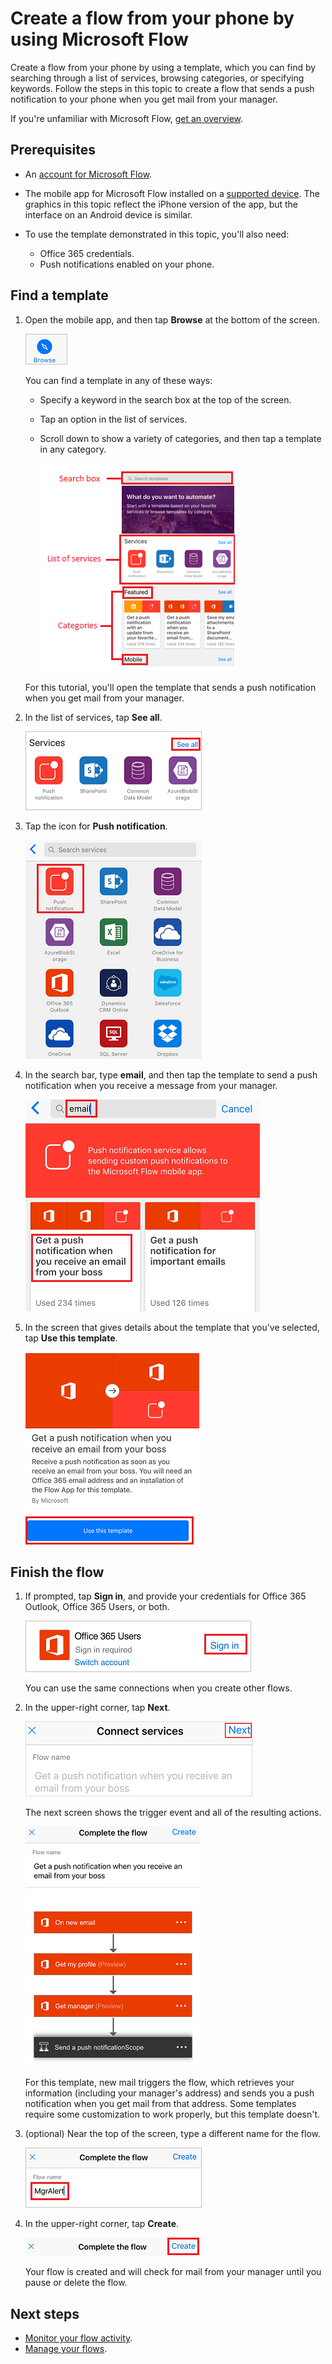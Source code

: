 <properties
    pageTitle="Create a flow from your phone | Microsoft Flow"
    description="Create a flow from a template that, for example, sends a push notification when you receive mail from an address that you specify"
    services=""
    suite="flow"
    documentationCenter="na"
    authors="adiregev"
    manager="erikre"
    editor=""
    tags=""/>

<tags
   ms.service="flow"
   ms.devlang="na"
   ms.topic="article"
   ms.tgt_pltfrm="na"
   ms.workload="na"
   ms.date="09/18/2016"
   ms.author="adiregev"/>

# Create a flow from your phone by using Microsoft Flow #
Create a flow from your phone by using a template, which you can find by searching through a list of services, browsing categories, or specifying keywords. Follow the steps in this topic to create a flow that sends a push notification to your phone when you get mail from your manager.

If you're unfamiliar with Microsoft Flow, [get an overview](getting-started.md).

## Prerequisites ##
- An [account for Microsoft Flow](sign-up-sign-in.md).
- The mobile app for Microsoft Flow installed on a [supported device](getting-started.md#use-the-mobile-app). The graphics in this topic reflect the iPhone version of the app, but the interface on an Android device is similar.
- To use the template demonstrated in this topic, you'll also need:

	- Office 365 credentials.
	- Push notifications enabled on your phone.

## Find a template ##
1. Open the mobile app, and then tap **Browse** at the bottom of the screen.

	![Browse icon](./media/mobile-create-flow/browse-icon.png)

	You can find a template in any of these ways:

	- Specify a keyword in the search box at the top of the screen.
	- Tap an option in the list of services.
	- Scroll down to show a variety of categories, and then tap a template in any category.

	    ![Browse tab](./media/mobile-create-flow/browse-tab.png)

	For this tutorial, you'll open the template that sends a push notification when you get mail from your manager.

1. In the list of services, tap **See all**.

	![Show list of services](./media/mobile-create-flow/list-services.png)

1. Tap the icon for **Push notification**.

	![Push notifications](./media/mobile-create-flow/push-notifications.png)

1. In the search bar, type **email**, and then tap the template to send a push notification when you receive a message from your manager.

	![Choose template](./media/mobile-create-flow/choose-template.png)

1. In the screen that gives details about the template that you've selected, tap **Use this template**.

	![Confirm template](./media/mobile-create-flow/confirm-template.png)

## Finish the flow ##
1. If prompted, tap **Sign in**, and provide your credentials for Office 365 Outlook, Office 365 Users, or both.

	![Sign in to Office 365](./media/mobile-create-flow/office-signin.png)

	You can use the same connections when you create other flows.

1. In the upper-right corner, tap **Next**.

	![Tap Next](./media/mobile-create-flow/next.png)

	The next screen shows the trigger event and all of the resulting actions.

	![Trigger event and actions](./media/mobile-create-flow/flow-structure.png)

	For this template, new mail triggers the flow, which retrieves your information (including your manager's address) and sends you a push notification when you get mail from that address. Some templates require some customization to work properly, but this template doesn't.

1. (optional) Near the top of the screen, type a different name for the flow.

	![Rename flow](./media/mobile-create-flow/rename-flow.png)

1. In the upper-right corner, tap **Create**.

	![Create flow](./media/mobile-create-flow/create-flow.png)

	Your flow is created and will check for mail from your manager until you pause or delete the flow.

## Next steps ##
- [Monitor your flow activity](mobile-monitor-activity.md).
- [Manage your flows](mobile-manage-flows.md).
